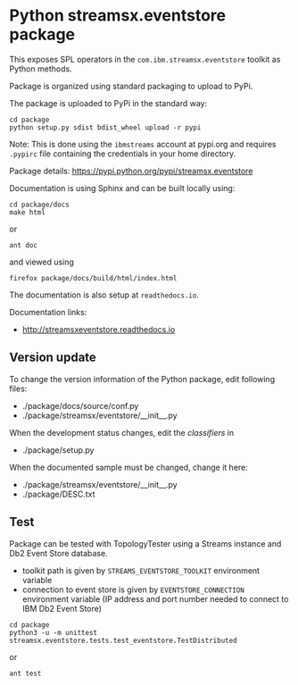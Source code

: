 # Python streamsx.eventstore package

This exposes SPL operators in the `com.ibm.streamsx.eventstore` toolkit as Python methods.

Package is organized using standard packaging to upload to PyPi.

The package is uploaded to PyPi in the standard way:
```
cd package
python setup.py sdist bdist_wheel upload -r pypi
```
Note: This is done using the `ibmstreams` account at pypi.org and requires `.pypirc` file containing the credentials in your home directory.

Package details: https://pypi.python.org/pypi/streamsx.eventstore

Documentation is using Sphinx and can be built locally using:
```
cd package/docs
make html
```

or

    ant doc

and viewed using
```
firefox package/docs/build/html/index.html
```

The documentation is also setup at `readthedocs.io`.

Documentation links:
* http://streamsxeventstore.readthedocs.io

## Version update

To change the version information of the Python package, edit following files:

- ./package/docs/source/conf.py
- ./package/streamsx/eventstore/\_\_init\_\_.py

When the development status changes, edit the *classifiers* in

- ./package/setup.py

When the documented sample must be changed, change it here:

- ./package/streamsx/eventstore/\_\_init\_\_.py
- ./package/DESC.txt

## Test

Package can be tested with TopologyTester using a Streams instance and Db2 Event Store database.

* toolkit path is given by `STREAMS_EVENTSTORE_TOOLKIT` environment variable
* connection to event store is given by `EVENTSTORE_CONNECTION` environment variable (IP address and port number needed to connect to IBM Db2 Event Store)


```
cd package
python3 -u -m unittest streamsx.eventstore.tests.test_eventstore.TestDistributed
```

or 

    ant test



